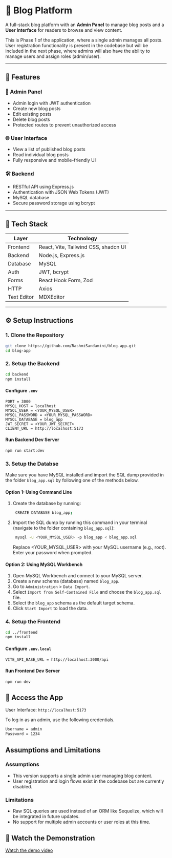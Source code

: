 # 📝 Blog Platform

A full-stack blog platform with an **Admin Panel** to manage blog posts and a **User Interface** for readers to browse and view content.

This is Phase 1 of the application, where a single admin manages all posts. User registration functionality is present in the codebase but will be included in the next phase, where admins will also have the ability to manage users and assign roles (admin/user).

---

## 🚀 Features

### 🔐 Admin Panel

- Admin login with JWT authentication
- Create new blog posts
- Edit existing posts
- Delete blog posts
- Protected routes to prevent unauthorized access

### 🌐 User Interface

- View a list of published blog posts
- Read individual blog posts
- Fully responsive and mobile-friendly UI

### 🛠 Backend

- RESTful API using Express.js
- Authentication with JSON Web Tokens (JWT)
- MySQL database
- Secure password storage using bcrypt

---

## 🧰 Tech Stack

| Layer       | Technology                |
| ----------- | ------------------------- |
| Frontend    | React, Vite, Tailwind CSS, shadcn UI |
| Backend     | Node.js, Express.js       |
| Database    | MySQL                     |
| Auth        | JWT, bcrypt               |
| Forms       | React Hook Form, Zod      |
| HTTP        | Axios                     |
| Text Editor | MDXEditor                 |

---

## ⚙️ Setup Instructions

### 1. Clone the Repository

```bash
git clone https://github.com/RashmiSandamini/blog-app.git
cd blog-app
```

### 2. Setup the Backend

```bash
cd backend
npm install
```

#### Configure `.env`

```env
PORT = 3000
MYSQL_HOST = localhost
MYSQL_USER = <YOUR_MYSQL_USER>
MYSQL_PASSWORD = <YOUR_MYSQL_PASSWORD>
MYSQL_DATABASE = blog_app
JWT_SECRET = <YOUR_JWT_SECRET>
CLIENT_URL = http://localhost:5173
```

#### Run Backend Dev Server

```bash
npm run start:dev
```

### 3. Setup the Databse

Make sure you have MySQL installed and import the SQL dump provided in the folder `blog_app.sql` by following one of the methods below.

#### Option 1: Using Command Line

1. Create the database by running:

   ```bash
    CREATE DATABASE blog_app;
   ```

2. Import the SQL dump by running this command in your terminal (navigate to the folder containing `blog_app.sql`):

   ```bash
    mysql -u <YOUR_MYSQL_USER> -p blog_app < blog_app.sql
   ```

   Replace <YOUR_MYSQL_USER> with your MySQL username (e.g., root). Enter your password when prompted.

#### Option 2: Using MySQL Workbench

1. Open MySQL Workbench and connect to your MySQL server.
2. Create a new schema (database) named `blog_app`.
3. Go to `Administration` > `Data Import`.
4. Select `Import from Self-Contained File` and choose the `blog_app.sql` file.
5. Select the `blog_app` schema as the default target schema.
6. Click `Start Import` to load the data.

### 4. Setup the Frontend

```bash
cd ../frontend
npm install
```

#### Configure `.env.local`

```env
VITE_API_BASE_URL = http://localhost:3000/api
```

#### Run Frontend Dev Server

```bash
npm run dev
```

## 📍 Access the App

User Interface: `http://localhost:5173`

To log in as an admin, use the following credentials.

```bash
Username = admin
Password = 1234
```

## Assumptions and Limitations

### Assumptions

- This version supports a single admin user managing blog content.
- User registration and login flows exist in the codebase but are currently disabled.

### Limitations

- Raw SQL queries are used instead of an ORM like Sequelize, which will be integrated in future updates.
- No support for multiple admin accounts or user roles at this time.


## 📍 Watch the Demonstration

[Watch the demo video](https://drive.google.com/file/d/1u0xJNE6xxBwgEZtw1dYGLnDNJ9X0zCfa/view?usp=sharing)



